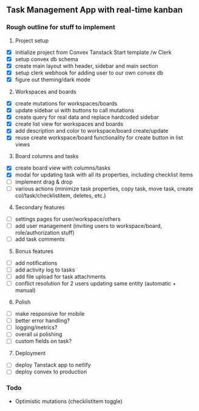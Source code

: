 ## Task Management App with real-time kanban

### Rough outline for stuff to implement

1. Project setup

- [x] initialize project from Convex Tanstack Start template /w Clerk
- [x] setup convex db schema
- [x] create main layout with header, sidebar and main section
- [x] setup clerk webhook for adding user to our own convex db
- [x] figure out theming/dark mode

2. Workspaces and boards

- [x] create mutations for workspaces/boards
- [x] update sidebar ui with buttons to call mutations
- [x] create query for real data and replace hardcoded sidebar
- [x] create list view for workspaces and boards
- [x] add description and color to workspace/board create/update
- [x] reuse create workspace/board functionality for create button in list views

3. Board columns and tasks

- [x] create board view with columns/tasks
- [x] modal for updating task with all its properties, including checklist items
- [ ] implement drag & drop
- [ ] various actions (minimize task properties, copy task, move task, create col/task/checklistitem, deletes, etc.)

4. Secondary features

- [ ] settings pages for user/workspace/others
- [ ] add user management (inviting users to workspace/board, role/authorization stuff)
- [ ] add task comments

5. Bonus features

- [ ] add notifications
- [ ] add activity log to tasks
- [ ] add file upload for task attachments
- [ ] conflict resolution for 2 users updating same entity (automatic + manual)

6. Polish

- [ ] make responsive for mobile
- [ ] better error handling?
- [ ] logging/metrics?
- [ ] overall ui polishing
- [ ] custom fields on task?

7. Deployment

- [ ] deploy Tanstack app to netlify
- [ ] deploy convex to production

### Todo

- Optimistic mutations (checklistItem toggle)
